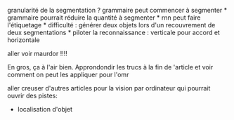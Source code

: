 granularité de la segmentation ?
grammaire peut commencer à segmenter
    * grammaire pourrait réduire la quantité à segmenter
    * rnn peut faire l'étiquetage
    * difficulté : générer deux objets lors d'un recouvrement de deux segmentations
    * piloter la reconnaissance : verticale pour accord et horizontale

aller voir maurdor !!!!

En gros, ça à l'air bien.
Approndondir les trucs à la fin de 'article et voir comment on peut les appliquer pour l'omr

aller creuser d'autres articles pour la vision par ordinateur qui pourrait ouvrir des pistes:

* localisation d'objet
